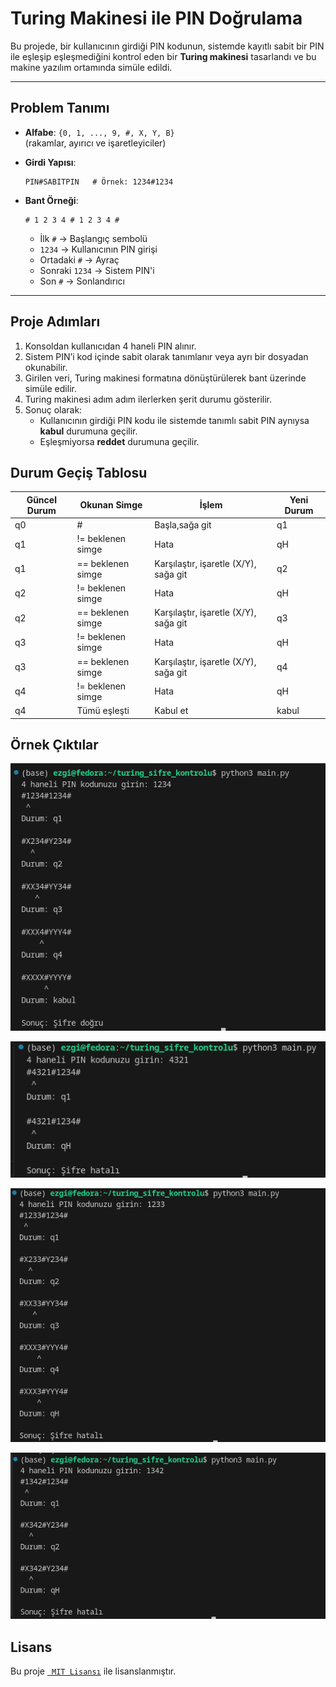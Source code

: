 # Turing Makinesi ile PIN Doğrulama

Bu projede, bir kullanıcının girdiği PIN kodunun, sistemde kayıtlı sabit bir PIN ile eşleşip eşleşmediğini kontrol eden bir **Turing makinesi** tasarlandı ve bu makine yazılım ortamında simüle edildi.

---

## Problem Tanımı

- **Alfabe**: `{0, 1, ..., 9, #, X, Y, B}`  
  (rakamlar, ayırıcı ve işaretleyiciler)
  
- **Girdi Yapısı**:  
  ```
  PIN#SABITPIN   # Örnek: 1234#1234  
  ```

- **Bant Örneği**:

  ```
  # 1 2 3 4 # 1 2 3 4 #
  ```
  
  - İlk `#` → Başlangıç sembolü  
  - `1234` → Kullanıcının PIN girişi  
  - Ortadaki `#` → Ayraç  
  - Sonraki `1234` → Sistem PIN'i  
  - Son `#` → Sonlandırıcı

---

## Proje Adımları

1. Konsoldan kullanıcıdan 4 haneli PIN alınır.  
2. Sistem PIN’i kod içinde sabit olarak tanımlanır veya ayrı bir dosyadan okunabilir.  
3. Girilen veri, Turing makinesi formatına dönüştürülerek bant üzerinde simüle edilir.  
4. Turing makinesi adım adım ilerlerken şerit durumu gösterilir.  
5. Sonuç olarak:
    - Kullanıcının girdiği PIN kodu ile sistemde tanımlı sabit PIN aynıysa **kabul** durumuna geçilir.
    - Eşleşmiyorsa **reddet** durumuna geçilir.


## Durum Geçiş Tablosu

| Güncel Durum | Okunan Simge           | İşlem                                         | Yeni Durum |
|--------------|------------------------|-----------------------------------------------|------------|
| q0           | #                      | Başla,sağa git                                | q1         |
| q1           | != beklenen simge      | Hata                                          | qH         |
| q1           | == beklenen simge      | Karşılaştır, işaretle (X/Y), sağa git         | q2         |
| q2           | != beklenen simge      | Hata                                          | qH         |
| q2           | == beklenen simge      | Karşılaştır, işaretle (X/Y), sağa git         | q3         |
| q3           | != beklenen simge      | Hata                                          | qH         |
| q3           | == beklenen simge      | Karşılaştır, işaretle (X/Y), sağa git         | q4         |
| q4           | != beklenen simge      | Hata                                          | qH         |
| q4           | Tümü eşleşti           | Kabul et                       | kabul      |


## Örnek Çıktılar

![Doğru şifre örneği](https://github.com/ezgisasi/turing-makinesi-odevi/blob/main/images/1.png)


![Hatalı şifre örneği](https://github.com/ezgisasi/turing-makinesi-odevi/blob/main/images/2.png)


![Doğru şifre örneği](https://github.com/ezgisasi/turing-makinesi-odevi/blob/main/images/3.png)


![Hatalı şifre örneği](https://github.com/ezgisasi/turing-makinesi-odevi/blob/main/images/4.png)


## Lisans

Bu proje [` MIT Lisansı`](https://github.com/ezgisasi/turing-makinesi-odevi/blob/main/LICENSE) ile lisanslanmıştır.
